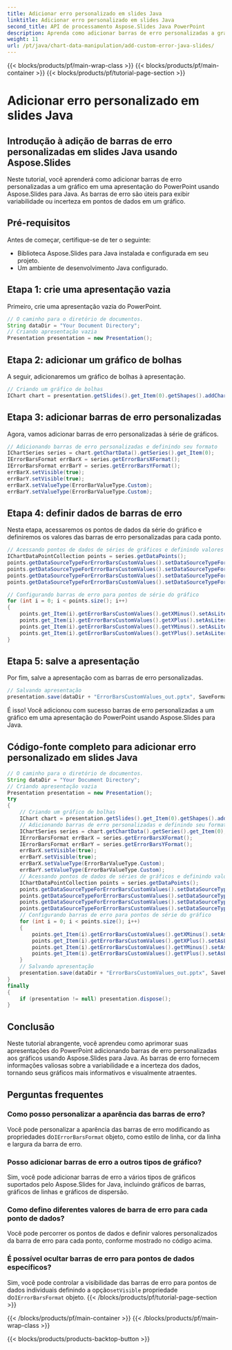 ```yaml
---
title: Adicionar erro personalizado em slides Java
linktitle: Adicionar erro personalizado em slides Java
second_title: API de processamento Aspose.Slides Java PowerPoint
description: Aprenda como adicionar barras de erro personalizadas a gráficos do PowerPoint em Java Slides usando Aspose.Slides. Guia passo a passo com código-fonte para visualização precisa dos dados.
weight: 11
url: /pt/java/chart-data-manipulation/add-custom-error-java-slides/
---
```


{{< blocks/products/pf/main-wrap-class >}}
{{< blocks/products/pf/main-container >}}
{{< blocks/products/pf/tutorial-page-section >}}

# Adicionar erro personalizado em slides Java


## Introdução à adição de barras de erro personalizadas em slides Java usando Aspose.Slides

Neste tutorial, você aprenderá como adicionar barras de erro personalizadas a um gráfico em uma apresentação do PowerPoint usando Aspose.Slides para Java. As barras de erro são úteis para exibir variabilidade ou incerteza em pontos de dados em um gráfico.

## Pré-requisitos

Antes de começar, certifique-se de ter o seguinte:

- Biblioteca Aspose.Slides para Java instalada e configurada em seu projeto.
- Um ambiente de desenvolvimento Java configurado.

## Etapa 1: crie uma apresentação vazia

Primeiro, crie uma apresentação vazia do PowerPoint.

```java
// O caminho para o diretório de documentos.
String dataDir = "Your Document Directory";
// Criando apresentação vazia
Presentation presentation = new Presentation();
```

## Etapa 2: adicionar um gráfico de bolhas

A seguir, adicionaremos um gráfico de bolhas à apresentação.

```java
// Criando um gráfico de bolhas
IChart chart = presentation.getSlides().get_Item(0).getShapes().addChart(ChartType.Bubble, 50, 50, 400, 300, true);
```

## Etapa 3: adicionar barras de erro personalizadas

Agora, vamos adicionar barras de erro personalizadas à série de gráficos.

```java
// Adicionando barras de erro personalizadas e definindo seu formato
IChartSeries series = chart.getChartData().getSeries().get_Item(0);
IErrorBarsFormat errBarX = series.getErrorBarsXFormat();
IErrorBarsFormat errBarY = series.getErrorBarsYFormat();
errBarX.setVisible(true);
errBarY.setVisible(true);
errBarX.setValueType(ErrorBarValueType.Custom);
errBarY.setValueType(ErrorBarValueType.Custom);
```

## Etapa 4: definir dados de barras de erro

Nesta etapa, acessaremos os pontos de dados da série do gráfico e definiremos os valores das barras de erro personalizadas para cada ponto.

```java
// Acessando pontos de dados de séries de gráficos e definindo valores de barras de erro para pontos individuais
IChartDataPointCollection points = series.getDataPoints();
points.getDataSourceTypeForErrorBarsCustomValues().setDataSourceTypeForXPlusValues(DataSourceType.DoubleLiterals);
points.getDataSourceTypeForErrorBarsCustomValues().setDataSourceTypeForXMinusValues(DataSourceType.DoubleLiterals);
points.getDataSourceTypeForErrorBarsCustomValues().setDataSourceTypeForYPlusValues(DataSourceType.DoubleLiterals);
points.getDataSourceTypeForErrorBarsCustomValues().setDataSourceTypeForYMinusValues(DataSourceType.DoubleLiterals);

// Configurando barras de erro para pontos de série do gráfico
for (int i = 0; i < points.size(); i++)
{
    points.get_Item(i).getErrorBarsCustomValues().getXMinus().setAsLiteralDouble(i + 1);
    points.get_Item(i).getErrorBarsCustomValues().getXPlus().setAsLiteralDouble(i + 1);
    points.get_Item(i).getErrorBarsCustomValues().getYMinus().setAsLiteralDouble(i + 1);
    points.get_Item(i).getErrorBarsCustomValues().getYPlus().setAsLiteralDouble(i + 1);
}
```

## Etapa 5: salve a apresentação

Por fim, salve a apresentação com as barras de erro personalizadas.

```java
// Salvando apresentação
presentation.save(dataDir + "ErrorBarsCustomValues_out.pptx", SaveFormat.Pptx);
```

É isso! Você adicionou com sucesso barras de erro personalizadas a um gráfico em uma apresentação do PowerPoint usando Aspose.Slides para Java.

## Código-fonte completo para adicionar erro personalizado em slides Java

```java
// O caminho para o diretório de documentos.
String dataDir = "Your Document Directory";
// Criando apresentação vazia
Presentation presentation = new Presentation();
try
{
	// Criando um gráfico de bolhas
	IChart chart = presentation.getSlides().get_Item(0).getShapes().addChart(ChartType.Bubble, 50, 50, 400, 300, true);
	// Adicionando barras de erro personalizadas e definindo seu formato
	IChartSeries series = chart.getChartData().getSeries().get_Item(0);
	IErrorBarsFormat errBarX = series.getErrorBarsXFormat();
	IErrorBarsFormat errBarY = series.getErrorBarsYFormat();
	errBarX.setVisible(true);
	errBarY.setVisible(true);
	errBarX.setValueType(ErrorBarValueType.Custom);
	errBarY.setValueType(ErrorBarValueType.Custom);
	// Acessando pontos de dados de séries de gráficos e definindo valores de barras de erro para pontos individuais
	IChartDataPointCollection points = series.getDataPoints();
	points.getDataSourceTypeForErrorBarsCustomValues().setDataSourceTypeForXPlusValues(DataSourceType.DoubleLiterals);
	points.getDataSourceTypeForErrorBarsCustomValues().setDataSourceTypeForXMinusValues(DataSourceType.DoubleLiterals);
	points.getDataSourceTypeForErrorBarsCustomValues().setDataSourceTypeForYPlusValues(DataSourceType.DoubleLiterals);
	points.getDataSourceTypeForErrorBarsCustomValues().setDataSourceTypeForYMinusValues(DataSourceType.DoubleLiterals);
	// Configurando barras de erro para pontos de série do gráfico
	for (int i = 0; i < points.size(); i++)
	{
		points.get_Item(i).getErrorBarsCustomValues().getXMinus().setAsLiteralDouble(i + 1);
		points.get_Item(i).getErrorBarsCustomValues().getXPlus().setAsLiteralDouble(i + 1);
		points.get_Item(i).getErrorBarsCustomValues().getYMinus().setAsLiteralDouble(i + 1);
		points.get_Item(i).getErrorBarsCustomValues().getYPlus().setAsLiteralDouble(i + 1);
	}
	// Salvando apresentação
	presentation.save(dataDir + "ErrorBarsCustomValues_out.pptx", SaveFormat.Pptx);
}
finally
{
	if (presentation != null) presentation.dispose();
}
```

## Conclusão

Neste tutorial abrangente, você aprendeu como aprimorar suas apresentações do PowerPoint adicionando barras de erro personalizadas aos gráficos usando Aspose.Slides para Java. As barras de erro fornecem informações valiosas sobre a variabilidade e a incerteza dos dados, tornando seus gráficos mais informativos e visualmente atraentes.

## Perguntas frequentes

### Como posso personalizar a aparência das barras de erro?

 Você pode personalizar a aparência das barras de erro modificando as propriedades do`IErrorBarsFormat` objeto, como estilo de linha, cor da linha e largura da barra de erro.

### Posso adicionar barras de erro a outros tipos de gráfico?

Sim, você pode adicionar barras de erro a vários tipos de gráficos suportados pelo Aspose.Slides for Java, incluindo gráficos de barras, gráficos de linhas e gráficos de dispersão.

### Como defino diferentes valores de barra de erro para cada ponto de dados?

Você pode percorrer os pontos de dados e definir valores personalizados da barra de erro para cada ponto, conforme mostrado no código acima.

### É possível ocultar barras de erro para pontos de dados específicos?

 Sim, você pode controlar a visibilidade das barras de erro para pontos de dados individuais definindo a opção`setVisible` propriedade do`IErrorBarsFormat` objeto.
{{< /blocks/products/pf/tutorial-page-section >}}

{{< /blocks/products/pf/main-container >}}
{{< /blocks/products/pf/main-wrap-class >}}

{{< blocks/products/products-backtop-button >}}
